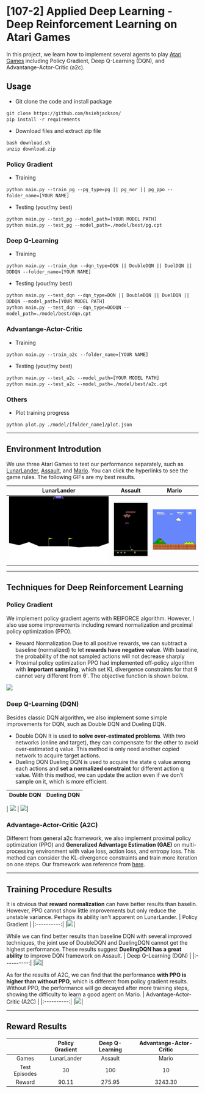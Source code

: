 # [107-2] Applied Deep Learning - Deep Reinforcement Learning on Atari Games
In this project, we learn how to implement several agents to play [Atari Games](https://gym.openai.com/envs/#atari) including Policy Gradient, Deep Q-Learning (DQN), and Advantange-Actor-Critic (a2c).

## Usage
* Git clone the code and install package
```
git clone https://github.com/hsiehjackson/
pip install -r requirements
```
* Download files and extract zip file
```
bash download.sh
unzip download.zip
```
### Policy Gradient
* Training
```
python main.py --train_pg --pg_type=pg || pg_nor || pg_ppo --folder_name=[YOUR NAME]
```
* Testing (your/my best)
```
python main.py --test_pg --model_path=[YOUR MODEL PATH]
python main.py --test_pg --model_path=./model/best/pg.cpt
```
### Deep Q-Learning
* Training
```
python main.py --train_dqn --dqn_type=DQN || DoubleDQN || DuelDQN || DDDQN --folder_name=[YOUR NAME]
```
* Testing (your/my best)
```
python main.py --test_dqn --dqn_type=DQN || DoubleDQN || DuelDQN || DDDQN --model_path=[YOUR MODEL PATH]
python main.py --test_dqn --dqn_type=DDDQN --model_path=./model/best/dqn.cpt
```

### Advantange-Actor-Critic
* Training
```
python main.py --train_a2c --folder_name=[YOUR NAME]
```
* Testing (your/my best)
```
python main.py --test_a2c --model_path=[YOUR MODEL PATH]
python main.py --test_a2c --model_path=./model/best/a2c.cpt
```
### Others
* Plot training progress
```
python plot.py ./model/[folder_name]/plot.json
```
---
## Environment Introdution
We use three Atari Games to test our performance separately, such as [LunarLander](https://en.wikipedia.org/wiki/Lunar_Lander_(1979_video_game)), [Assault](https://en.wikipedia.org/wiki/Assault_(1983_video_game)), and [Mario](https://en.wikipedia.org/wiki/Super_Mario). You can click the hyperlinks to see the game rules. The following GIFs are my best results.

| LunarLander  | Assault | Mario |
| :--------: | :--------: | :--------: |
|![](image/Lunarlander.gif) |![](image/Assault.gif) |![](image/Mario.gif)| 
---
## Techniques for Deep Reinforcement Learning
### Policy Gradient
We implement policy gradient agents with REIFORCE algorithm. However, I also use some improvements including reward normalization and proximal policy optimization (PPO).
* Reward Normalization
Due to all positive rewards, we can subtract a baseline (normalized) to let **rewards have negative value**. With baseline, the probability of the not sampled actions will not decrease sharply
* Proximal policy optimization
PPO had implemented off-policy algorithm with **important sampling**, which set KL divergence constraints for that θ cannot very different from θ'. The objective function is shown below.

<img src="https://i.imgur.com/EnWmRf7.png"/>

### Deep Q-Learning (DQN)
Besides classic DQN algorithm, we also implement some simple improvements for DQN, such as Double DQN and Dueling DQN.
* Double DQN
It is used to **solve over-estimated problems**. With two networks (online and target), they can compensate for the other to avoid over-estimated q value. This method is only need another copied network to acquire target actions.
* Dueling DQN
Dueling DQN is used to acquire the state q value among each actions and **set a normalized constraint** for different action q value. With this method, we can update the action even if we don’t sample on it, which is more efficient.

| Double DQN | Dueling DQN|
| :--------: | :--------: |
|
<img src="https://i.imgur.com/bkSeAOk.png"  height="120" /> | <img src="https://i.imgur.com/l0PGdm8.png"  height="120" />|

### Advantage-Actor-Critic (A2C) 

Different from general a2c framework, we also implement proximal policy optimization (PPO) and **Generalized Advantage Estimation (GAE)** on multi-processing environment with value loss, action loss, and entropy loss. This method can consider the KL-divergence constraints and train more iteration on one steps. Our framework was reference from [here](https://github.com/higgsfield/RL-Adventure-2/blob/master/3.ppo.ipynb).

---
## Training Procedure Results
It is obvious that **reward normalization** can have better results than baselin. However, PPO cannot show little improvements but only reduce the unstable variance. Perhaps its ability isn't apparent on LunarLander. 
| Policy Gradient |
|:----------:|
|<img src="https://i.imgur.com/SkeWHhq.png" />|

While we can find better results than baseline DQN with several improved techniques, the joint use of DoubleDQN and DuelingDQN cannot get the highest performance. These results suggest **DuelingDQN has a great ability** to improve DQN framework on Assault.
| Deep Q-Learning (DQN) |
|:----------:|
|<img src="https://i.imgur.com/FVbXgZ0.png" />|

As for the results of A2C, we can find that the performance **with PPO is higher than without PPO**, which is different from policy gradient results. Without PPO, the performance will go decayed after more training steps, showing the difficulty to learn a good agent on Mario.
| Advantage-Actor-Critic (A2C) |
|:----------:|
|<img src="https://i.imgur.com/jeTrEza.png" />|

---
## Reward Results
|| Policy Gradient | Deep Q-Learning | Advantange-Actor-Critic |
| :--------: | :--------: | :--------: | :--------: |
|Games| LunarLander | Assault | Mario |
|Test Episodes|30|100|10|
|Reward|90.11|275.95|3243.30|
